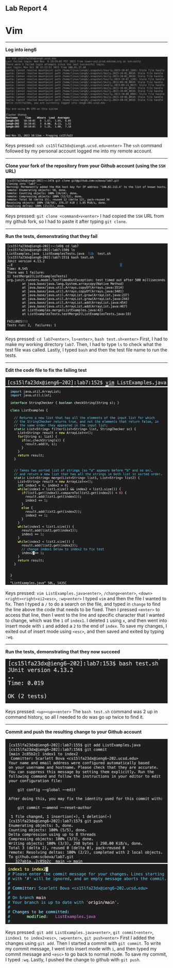 ## Lab Report 4
# Vim
---
**Log into ieng6**

![Image](loginIeng6.png)

Keys pressed: `ssh cs15lfa23dx@ieng6.ucsd.edu<enter>`
The `ssh` command followed by my personal account logged me into my remote account.

---
**Clone your fork of the repository from your Github account (using the `SSH` URL)**

![Image](cloneFork.png)

Keys pressed: `git clone <command>v<enter>`
I had copied the `SSH` URL from my github fork, so I had to paste it after typing `git clone`.

---
**Run the tests, demonstrating that they fail**

![Image](testsFail.png)

Keys pressed: `cd lab7<enter>`, `ls<enter>`, `bash test.sh<enter>`
First, I had to make my working directory `lab7`. Then, I had to type `ls` to check what the test file was called. Lastly, I typed `bash` and then the test file name to run the tests.

---
**Edit the code file to fix the failing test**

![Image](vim.png)
![Image](codeEdit.png)

Keys pressed: `vim ListExamples.java<enter>`, `/change<enter>`, `<down><right><right>xi2<esc>`, `:wq<enter>`
I typed `vim` and then the file I wanted to fix. Then I typed a `/` to do a search on the file, and typed in `change` to find the line above the code that needs to be fixed. Then I pressed `<enter>` to access that line, then I went to the line and specific character that I wanted to change, which was the `1` of `index1`. I deleted `1` using `x`, and then went into insert mode with `i` and added a `2` to the end of `index`. To save my changes, I exited out of insert mode using `<esc>`, and then saved and exited by typing `:wq`.

---
**Run the tests, demonstrating that they now succeed**

![Image](testsSucceed.png)

Keys pressed: `<up><up><enter>`
The `bash test.sh` command was 2 up in command history, so all I needed to do was go up twice to find it.

---
**Commit and push the resulting change to your Github account**

![Image](pushCommitChanges.png)
![Image](commitMessage.png)

Keys pressed: `git add ListExamples.java<enter>`, `git commit<enter>`, `iindex1 to index2<esc>`, `:wq<enter>`, `git push<enter>`
First I added the changes using `git add`. Then I started a commit with `git commit`. To write my commit message, I went into insert mode with `i`, and then typed my commit message and `<esc>` to go back to normal mode. To save my commit, I typed `:wq`. Lastly, I pushed the change to github with `git push`.
